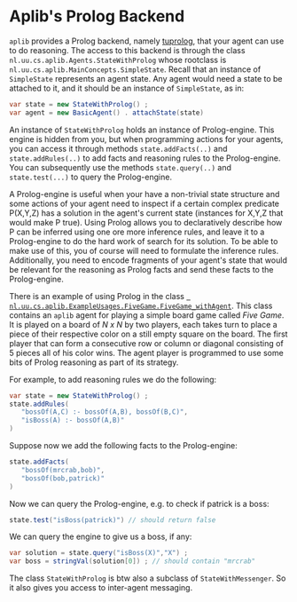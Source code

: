 # Aplib's Prolog Backend

`aplib` provides a Prolog backend, namely [tuprolog](http://alice.unibo.it/xwiki/bin/view/Tuprolog/), that your agent can use to do reasoning. The access to this backend is through the class `nl.uu.cs.aplib.Agents.StateWithProlog` whose rootclass is `nl.uu.cs.aplib.MainConcepts.SimpleState`. Recall that an instance of `SimpleState` represents an agent state. Any agent would need a state to be attached to it, and it should be an instance of `SimpleState`, as in:

```java
var state = new StateWithProlog() ;
var agent = new BasicAgent() . attachState(state)
```

An instance of `StateWithProlog` holds an instance of Prolog-engine. This engine is hidden from you, but when programming actions for your agents, you can access it through methods `state.addFacts(..)` and `state.addRules(..)` to add facts and reasoning rules to the Prolog-engine. You can subsequently use the methods `state.query(..)` and `state.test(...)` to query the Prolog-engine.

A Prolog-engine is useful when your have a non-trivial state structure and some actions of your agent need to inspect if a certain complex predicate P(X,Y,Z) has a solution in the agent's current state (instances for X,Y,Z that would make P true). Using Prolog allows you to declaratively describe how P can be inferred using one ore more inference rules, and leave it to a Prolog-engine to do the hard work of search for its solution. To be able to make use of this, you of course will need to formulate the inference rules. Additionally, you need to encode fragments of your agent's state that would be relevant for the reasoning as Prolog facts and send these facts to the Prolog-engine.

There is an example of using Prolog in the class [` nl.uu.cs.aplib.ExampleUsages.FiveGame.FiveGame_withAgent`](../../src/main/java/nl/uu/cs/aplib/ExampleUsages/FiveGame/FiveGame_withAgent.java). This class contains an `aplib` agent for playing a simple board game called _Five Game_. It is played on a board of _N x N_ by two players, each takes turn to place a piece of their respective color on a still empty square on the board. The first player that can form a consecutive row or column or diagonal consisting of 5 pieces all of his color wins. The agent player is programmed to use some bits of Prolog reasoning as part of its strategy.

For example, to add reasoning rules we do the following:

```java
var state = new StateWithProlog() ;
state.addRules(
   "bossOf(A,C) :- bossOf(A,B), bossOf(B,C)",
   "isBoss(A) :- bossOf(A,B)"
)
```

Suppose now we add the following facts to the Prolog-engine:

```java
state.addFacts(
   "bossOf(mrcrab,bob)",
   "bossOf(bob,patrick)"
)
```

Now we can query the Prolog-engine, e.g. to check if patrick is a boss:

```java
state.test("isBoss(patrick)") // should return false
```

We can query the engine to give us a boss, if any:

```java
var solution = state.query("isBoss(X)","X") ;
var boss = stringVal(solution[0]) ; // should contain "mrcrab"
```

The class `StateWithProlog` is btw also a subclass of `StateWithMessenger`. So it also gives you access to inter-agent messaging.

